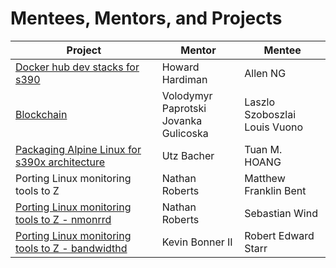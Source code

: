 # Mentees, Mentors, and Projects

| Project	| Mentor | Mentee  |
|---------|--------|---------|
| [Docker hub dev stacks for s390](https://hub.docker.com/u/allenng/) | Howard Hardiman | Allen NG |
| [Blockchain](https://github.com/vpaprots/HumanityCoins) | Volodymyr Paprotski<br>Jovanka Gulicoska | Laszlo Szoboszlai<br>Louis Vuono |
| [Packaging Alpine Linux for s390x architecture](https://github.com/tmh1999/alpine-bootstrap-s390x) | Utz Bacher | Tuan M. HOANG |
| Porting Linux monitoring tools to Z | Nathan Roberts | Matthew Franklin Bent |
| [Porting Linux monitoring tools to Z - nmonrrd](https://github.com/windprak/omp-nmonrrd) | Nathan Roberts | Sebastian Wind |
| [Porting Linux monitoring tools to Z - bandwidthd](https://github.com/JollyRoger00X/Bandwidthd) | Kevin Bonner II | Robert Edward Starr |
